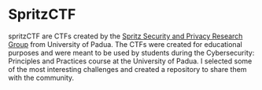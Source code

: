 # SpritzCTF

spritzCTF are CTFs created by the [Spritz Security and Privacy Research Group](https://spritz.math.unipd.it/index.html) from University of Padua.
The CTFs were created for educational purposes and were meant to be used by students during the Cybersecurity: Principles and Practices course at the University of Padua. I selected some of the most interesting challenges and created a repository to share them with the community.
